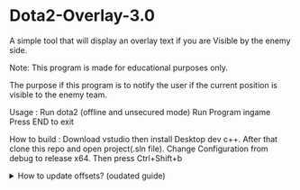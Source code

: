# Dota2-Overlay-3.0
 A simple tool that will display an overlay text if you are Visible by the enemy side.

Note:
This program is made for educational purposes only.

The purpose if this program is to notify the user if the current position is visible to the enemy team.

Usage :
Run dota2 (offline and unsecured mode)
Run Program ingame
Press END to exit

How to build :
Download vstudio then install Desktop dev c++.
After that clone this repo and open project(.sln file).
Change Configuration from debug to release x64.
Then press Ctrl+Shift+b 

<details>

<summary>How to update offsets? (oudated guide)</summary>
<br>
Scan for isVisibleByEnemy using these values (Not Visible = 06(radiant team), 10(dire team), Visible = 14) filter it out by changing the values/state ingame, should get at least 3 results.
There is only 1 address that we need, filter it out by using "Find out what accesses this address". there should only be 2 address listed(filter it out by changing the values/state ingame)

 ![alt text](https://github.com/skrixx68/Dota2-Overlay-2.0/blob/master/tut%20img/tut1.PNG?raw=true)

Generate a pointermap, after that select pointer scan for this address
![alt text](https://github.com/skrixx68/Dota2-Overlay-2.0/blob/master/tut%20img/tut2.PNG?raw=true)
![alt text](https://github.com/skrixx68/Dota2-Overlay-2.0/blob/master/tut%20img/tut3.PNG?raw=true)

Select the generated pointermap, then press ok
![alt text](https://github.com/skrixx68/Dota2-Overlay-2.0/blob/master/tut%20img/tut4.PNG?raw=true)

Rescan pointerlist, input the address of vbe then check the Must start with offsets and insert the values shown in the img
![alt text](https://github.com/skrixx68/Dota2-Overlay-2.0/blob/master/tut%20img/tut5.PNG?raw=true)

There should be only 2 results, either of them works but i recommend choosing the one with 0x170 value
![alt text](https://github.com/skrixx68/Dota2-Overlay-2.0/blob/master/tut%20img/tut6.PNG?raw=true)

create/update the offsets.ini with your updated offset(should be in the same directory as the exe file).
![alt text](https://github.com/skrixx68/Dota2-Overlay-2.0/blob/master/tut%20img/tut7.PNG?raw=true)

</details>
